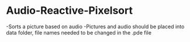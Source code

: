 Audio-Reactive-Pixelsort
========================
-Sorts a picture based on audio
-Pictures and audio should be placed into data folder, file names needed to be changed in the .pde file

